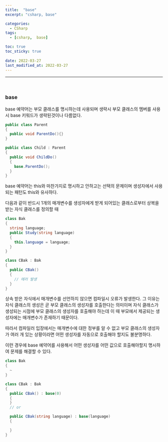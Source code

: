 ```yaml
---
title:  "base"
excerpt: "csharp, base"

categories:
  - CSharp
tags:
  - [csharp,  base]

toc: true
toc_sticky: true
 
date: 2022-03-27 
last_modified_at: 2022-03-27
---
```


***

<br>

### base

base 예약어는 부모 클래스를 명시하는데 사용되며 생략시 부모 클래스의 멤버를 사용시 base 키워드가 생략된것이나 다름없다.

```cs
public class Parent
{
  public void ParentDo(){}
}

public class Child : Parent
{
  public void ChildDo()
  {
    base.ParentDo();
  }
}
```


base 예약어는 this와 마찬가지로 명시하고 안하고는 선택의 문제이며 생성자에서 사용되는 패턴도 this와 유사하다.

다음과 같이 반드시 1개의 매개변수를 생성자에게 받게 되어있는 클래스로부터 상복을 받는 자식 클래스를 정의할 때 

```cs
class Bak
{
  string language;
  public Study(string language)
  {
    this.language = language;
  }
}

class CBak : Bak
{
  public CBak()
  {
    // 에러 발생
  }
}
```

상속 받은 자식에서 매개변수를 선언하지 않으면 컴파일시 오류가 발생한다. 그 이유는 자식 클래스의 생성은 곧 부모 클래스의 생성자를 호출한다는 의미이며 자식 클래스가 생성되는 시점에 부모 클래스의 생성자를 호출해야 하는데 이 때 부모에서 제공되는 생성자에는 매개변수가 존재하기 때문이다.

따라서 컴파일러 입장에서는 매개변수에 대한 정부를 알 수 없고 부모 클래스의 생성자가 여러 개 있는 상황이라면 어떤 생성자를 자동으로 호출해야 할지도 불분명하다. 

이런 경우에 base 예약어를 사용해서 어떤 생성자를 어떤 값으로 호출해야할지 명시하여 문제를 해결할 수 있다.

```cs
class Bak
{
  ~
}

class CBak : Bak
{
  public CBak() : base(0)
  {
  }
  // or

  public CBak(string language) : base(language)
  {

  }
}
```